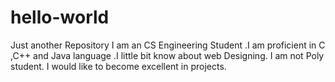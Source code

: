 # hello-world
Just another Repository
I am an CS Engineering Student .I am proficient in C ,C++ and Java language .I little bit know about web Designing.
I am not Poly student.
I would like to become excellent in projects.
